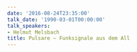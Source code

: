 ```yaml
---
date: '2016-08-24T23:35:00'
talk_date: '1990-03-01T00:00:00'
talk_speakers:
- Helmut Melsbach
title: Pulsare – Funksignale aus dem All
---
```

